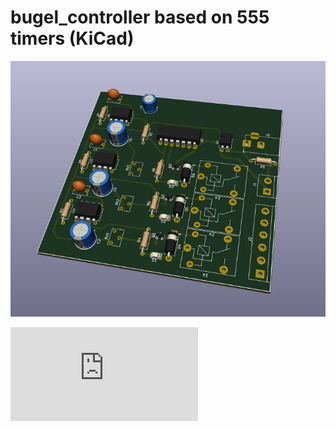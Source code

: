 # bugel_controller based on 555 timers (KiCad)
![3d-view-pcb](3D-view-pcb.jpg)

![PDF schematic](https://github.com/codekote/bugel_controller/blob/b75f35d3f35b32695f39fd0bc2255d56b1143544/bugel_controller.pdf)
